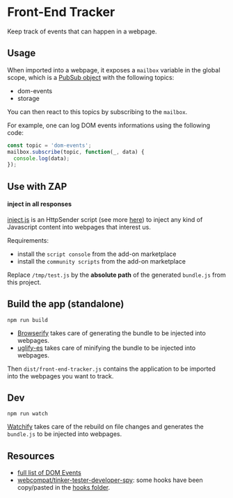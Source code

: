 # Front-End Tracker

Keep track of events that can happen in a webpage.


## Usage

When imported into a webpage, it exposes a `mailbox` variable in the global scope, which is a [PubSub object](https://github.com/mroderick/PubSubJS) with the following topics:
  * dom-events
  * storage

You can then react to this topics by subscribing to the `mailbox`.

For example, one can log DOM events informations using the following code:

```javascript
const topic = 'dom-events';
mailbox.subscribe(topic, function(_, data) {
  console.log(data);
});
```


## Use with ZAP

#### inject in all responses

[inject.js](https://github.com/zaproxy/community-scripts/blob/master/httpsender/inject_js_in_html_page.js) is an HttpSender script (see more [here](https://github.com/zaproxy/community-scripts/tree/master/httpsender)) to inject any kind of Javascript content into webpages that interest us.

Requirements:

  * install the `script console` from the add-on marketplace
  * install the `community scripts` from the add-on marketplace

Replace `/tmp/test.js` by the **absolute path** of the generated `bundle.js` from this project.


## Build the app (standalone)

```
npm run build
```

  * [Browserify](https://github.com/browserify/browserify) takes care of generating the bundle to be injected into webpages.
  * [uglify-es](https://www.npmjs.com/package/uglify-es) takes care of minifying the bundle to be injected into webpages.

Then `dist/front-end-tracker.js` contains the application to be imported into the webpages you want to track.


## Dev

```
npm run watch
```

[Watchify](https://github.com/browserify/watchify) takes care of the rebuild on file changes and generates the `bundle.js` to be injected into webpages.


## Resources

  * [full list of DOM Events](https://developer.mozilla.org/en-US/docs/Web/Events)
  * [webcompat/tinker-tester-developer-spy](https://github.com/webcompat/tinker-tester-developer-spy): some hooks have been copy/pasted in the [hooks folder](https://github.com/zaproxy/front-end-tracker/tree/master/hooks).
